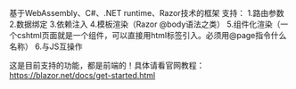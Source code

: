 ﻿基于WebAssembly、C#、.NET runtime、Razor技术的框架
支持：
1.路由参数
2.数据绑定
3.依赖注入
4.模板渲染（Razor @body语法之类）
5.组件化渲染（一个cshtml页面就是一个组件，可以直接用html标签引入。必须用@page指令什么名称）
6.与JS互操作

这是目前支持的功能，都是前端的！具体请看官网教程：https://blazor.net/docs/get-started.html